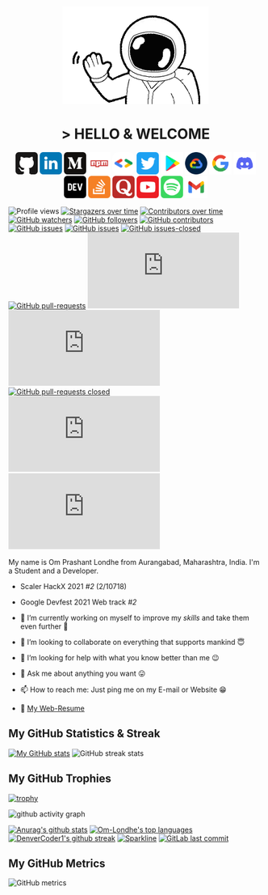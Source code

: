 <p align="center"><img src="/images/hi.gif" /></p>

<h1 align="center">
> HELLO &amp; WELCOME
</h1>
<p align="center">
    <a target="" href="https://github.com/Om-Londhe"><img src="/images/github.svg" width="44" height="44" /></a>
    <a target="_blank" href="https://www.linkedin.com/in/omlondhe"><img src="/images/linkedin.svg" width="44" height="44" /></a>
    <a target="_blank" href="https://medium.com/@oplondhe"><img src="/images/medium.svg" width="44" height="44" /></a>
    <a target="_blank" href="https://www.npmjs.com/~om-londhe"><img src="/images/npm.svg" width="44" height="44" /></a>
    <a target="_blank" href="https://g.dev/omlondhe"><img src="/images/googledeveloper.png" width="44" height="44" style="border-radius: 11px;" /></a>
    <a target="_blank" href="https://twitter.com/OmLondhe2003"><img src="/images/twitter.svg" width="44" height="44" /></a>
    <a target="_blank" href="https://play.google.com/store/search?q=pub%3AOm%20Londhe&c=apps"><img src="/images/playstore.svg" width="44" height="44" /></a>
    <a target="_blank" href="https://www.cloudskillsboost.google/public_profiles/e2d9970c-0bf9-46d4-a8f5-2a2d1b46088c"><img src="/images/gcloud.png" width="44" height="44" /></a>
    <a target="_blank" href="https://www.google.com/search?q=om+londhe&sxsrf=AOaemvIYCXrDj24nHS0UpvdK-RPSKuMu0A%3A1638252247472&ei=176lYeqdHMKVxc8PhPO4yAI&ved=0ahUKEwiq5Yyatb_0AhXCSvEDHYQ5DikQ4dUDCA4&uact=5&oq=om+londhe&gs_lcp=Cgdnd3Mtd2l6EAMyBwgjELADECcyBwgjELADECcyBwgjELADECdKBAhBGAFQAFgAYPECaAFwAHgAgAEAiAEAkgEAmAEAyAEDwAEB&sclient=gws-wiz"><img src="/images/google.svg" width="44" height="44" /></a>
    <a target="_blank" href="https://discord.com/channels/@me/914922032582504558"><img src="/images/discord.svg" width="44" height="44" /></a>
    <a target="_blank" href="https://dev.to/omlondhe"><img src="/images/dev.svg" width="44" height="44" /></a>
    <a target="_blank" href="https://stackoverflow.com/users/13173860/devom"><img src="/images/stackoverflow.svg" width="44" height="44" /></a>
    <a target="_blank" href="https://www.quora.com/profile/OmLondhe"><img src="/images/quora.svg" width="44" height="44" /></a>
    <a target="_blank" href="https://www.youtube.com/channel/UCnyll20S7UJkXWvG0lVCGTw"><img src="/images/youtube.svg" width="44" height="44" /></a>
    <a target="_blank" href="https://open.spotify.com/user/31qwx67gwp37qsik4j36s7xrna6m"><img src="/images/spotify.svg" width="44" height="44" /></a>
    <a target="_blank" href="mailto:oplondhe@gmail.com"><img src="/images/gmail.svg" width="44" height="44" /></a>
</p>

![Profile views](https://gpvc.arturio.dev/Om-Londhe)
[![Stargazers over time](https://starchart.cc/Om-Londhe/badges.svg)](https://starchart.cc/Om-Londhe/badges)
[![Contributors over time](https://contributor-graph-api.apiseven.com/contributors-svg?chart=contributorOverTime&repo=Om-Londhe/badges)](https://www.apiseven.com/en/contributor-graph?chart=contributorOverTime&repo=Om-Londhe/badges)
[![GitHub watchers](https://badgen.net/github/watchers/Om-Londhe/Strapdown.js/)](https://GitHub.com/Om-Londhe/StrapDown.js/watchers/)
[![GitHub followers](https://img.shields.io/github/followers/Om-Londhe.svg?style=social&label=Follow&maxAge=2592000)](https://github.com/Om-Londhe?tab=followers)
[![GitHub contributors](https://img.shields.io/github/contributors/Om-Londhe/badges.svg)](https://GitHub.com/Om-Londhe/badges/graphs/contributors/)
[![GitHub issues](https://img.shields.io/github/issues/Om-Londhe/StrapDown.js.svg)](https://GitHub.com/Om-Londhe/StrapDown.js/issues/)
[![GitHub issues](https://img.shields.io/github/issues/Om-Londhe/StrapDown.js.svg)](https://GitHub.com/Om-Londhe/StrapDown.js/issues/)
[![GitHub issues-closed](https://img.shields.io/github/issues-closed/Om-Londhe/StrapDown.js.svg)](https://GitHub.com/Om-Londhe/StrapDown.js/issues?q=is%3Aissue+is%3Aclosed)
[![GitHub pull-requests](https://img.shields.io/github/issues-pr/Om-Londhe/StrapDown.js.svg)](https://GitHub.com/Om-Londhe/StrapDown.js/pull/)
[![GitHub total-pull-requests](https://badgen.net/github/prs/Om-Londhe/Strapdown.js)](https://GitHub.com/Om-Londhe/StrapDown.js/pull/)
[![GitHub open-pull-requests](https://badgen.net/github/open-prs/Om-Londhe/Strapdown.js)](https://github.com/Om-Londhe/StrapDown.js/pulls?q=is%3Aopen)
[![GitHub pull-requests closed](https://img.shields.io/github/issues-pr-closed/Om-Londhe/StrapDown.js.svg)](https://GitHub.com/Om-Londhe/StrapDown.js/pull/)
[![GitHub pull-requests closed](https://badgen.net/github/closed-prs/Om-Londhe/Strapdown.js)](https://github.com/Om-Londhe/StrapDown.js/pulls?q=is%3Aclosed)
[![GitHub pull-requests merged](https://badgen.net/github/merged-prs/Om-Londhe/Strapdown.js)](https://github.com/Om-Londhe/StrapDown.js/pulls?q=is%3Amerged)

My name is Om Prashant Londhe from Aurangabad, Maharashtra, India.
I'm a Student and a Developer.

- Scaler HackX 2021 _#2_ (2/10718)
- Google Devfest 2021 Web track _#2_

- 🔭 I’m currently working on myself to improve my _skills_ and take them even further 🚀
- 👯 I’m looking to collaborate on everything that supports mankind 😇
- 🤔 I’m looking for help with what you know better than me 😉
- 💬 Ask me about anything you want 😛
- 📫 How to reach me: Just ping me on my E-mail or Website 😁
- 📇 [My Web-Resume](https://Om-Londhe.github.io/Web-Resume/)

<!--![GitHub Activity Graph](https://activity-graph.herokuapp.com/graph?username=DevOM3)-->

## My GitHub Statistics & Streak

[![My GitHub stats](https://github-readme-stats.vercel.app/api?username=Om-Londhe&show_icons=true&theme=highcontrast)](https://github.com/Om-Londhe) ![GitHub streak stats](https://github-readme-streak-stats.herokuapp.com/?user=Om-Londhe&theme=highcontrast)

## My GitHub Trophies

[![trophy](https://github-profile-trophy.vercel.app/?username=Om-Londhe&row=2&column=4&theme=juicyfresh&no-bg=true)](https://github.com/ryo-ma/github-profile-trophy)

![github activity graph](https://activity-graph.herokuapp.com/graph?username=Om-Londhe&theme=dracula&layout=compact&title_color=FF69B4&hide_border=true&area=true)

<!--## [![Top Langs](https://github-readme-stats.vercel.app/api/top-langs/?username=DevOM3&layout=compact&langs_count=8&show_icons=true&theme=highcontrast)](https://github.com/DevOM3)-->

[![Anurag's github stats](https://github-readme-stats.vercel.app/api?username=Om-Londhe&theme=blue-green)](https://github.com/anuraghazra/github-readme-stats)
[![Om-Londhe's top languages](https://github-readme-stats.vercel.app/api/top-langs/?username=Om-Londhe&theme=blue-green)](https://github.com/anuraghazra/github-readme-stats)
[![DenverCoder1's github streak](https://github-readme-streak-stats.herokuapp.com/?user=Om-Londhe&theme=blue-green)](https://github.com/DenverCoder1/github-readme-streak-stats)
[![Sparkline](https://stars.medv.io/Om-Londhe/badges.svg)](https://stars.medv.io/Om-Londhe/badges)
[![GitLab last commit](https://badgen.net/gitlab/last-commit/NickBusey/HomelabOS/)](https://gitlab.com/NickBusey/HomelabOS/-/commits)

## My GitHub Metrics

![GitHub metrics](https://metrics.lecoq.io/Om-Londhe)

<!--
**Om-Londhe/Om-Londhe** is a ✨ _special_ ✨ repository because its `README.md` (this file) appears on your GitHub profile.

Here are some ideas to get you started:

- 🔭 I’m currently working on ...
- 🌱 I’m currently learning ...
- 👯 I’m looking to collaborate on ...
- 🤔 I’m looking for help with ...
- 💬 Ask me about ...
- 📫 How to reach me: ...
- 😄 Pronouns: ...
- ⚡ Fun fact: ...
-->
